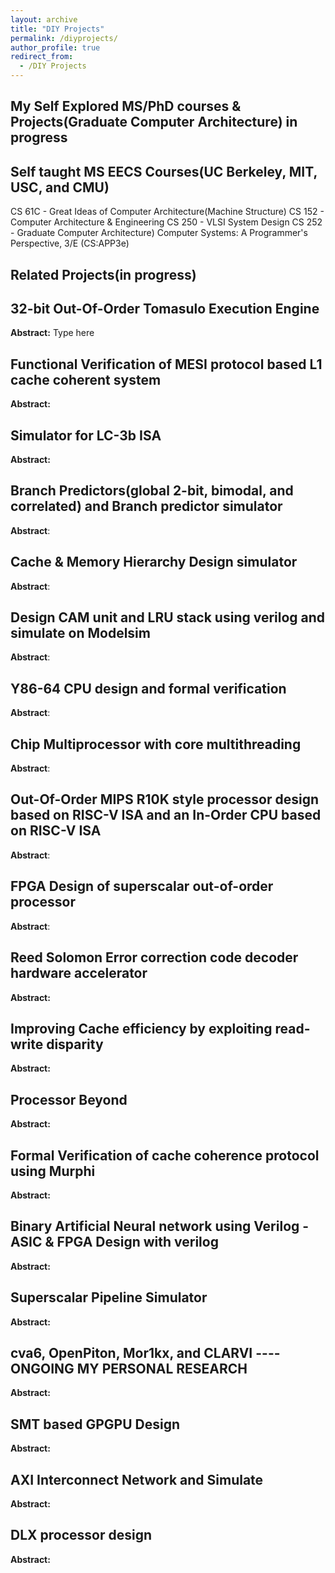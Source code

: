 ```yaml
---
layout: archive
title: "DIY Projects"
permalink: /diyprojects/
author_profile: true
redirect_from: 
  - /DIY Projects
---
```


 
 My Self Explored MS/PhD courses & Projects(Graduate Computer Architecture) in progress  
------------------------------------------------------------------------------------------------------------


 Self taught MS EECS Courses(UC Berkeley, MIT, USC, and CMU)
------------------------------------------------------------------------------------------------------------
CS 61C - Great Ideas of Computer Architecture(Machine Structure)
CS 152 - Computer Architecture & Engineering
CS 250 - VLSI System Design
CS 252 - Graduate Computer Architecture)
Computer Systems: A Programmer's Perspective, 3/E (CS:APP3e)
 
 Related Projects(in progress)
------------------------------------------------------------------------------------------------------------

 32-bit Out-Of-Order Tomasulo Execution Engine 
-------------------------------------------------------------------------------------------------------------
**Abstract:** Type here  

Functional Verification of  MESI protocol based L1 cache coherent system
-------------------------------------------------------------------------------------------------------------
**Abstract:** 

<!---
Pointer Analysis Debugger <a href="https://github.com/sdasgup3/symbolic-analysis" rel="some text"><i class="fab fa-fw fa-github" aria-hidden="true"></i></a> <a href="https://sdasgup3.github.io/files/pa_debugger.pdf" rel="some text"><i class="fa fa-file-powerpoint-o" aria-hidden="true" style="font-size:48px;color:black;"></i></a>
-->

Simulator for LC-3b ISA
-------------------------------------------------------------------------------------------------------------
**Abstract:** 

Branch Predictors(global 2-bit, bimodal, and correlated) and Branch predictor simulator
-------------------------------------------------------------------------------------------------------------
**Abstract**:  

Cache & Memory Hierarchy Design simulator
-------------------------------------------------------------------------------------------------------------
**Abstract**: 	

Design CAM unit and LRU stack using verilog and simulate on Modelsim
-------------------------------------------------------------------------------------------------------------
**Abstract**: 

Y86-64 CPU  design and formal verification
-------------------------------------------------------------------------------------------------------------
**Abstract**:   

Chip Multiprocessor with core multithreading
-------------------------------------------------------------------------------------------------------------
**Abstract**:  

Out-Of-Order MIPS R10K style processor design based on RISC-V ISA and an In-Order CPU based on RISC-V ISA
-------------------------------------------------------------------------------------------------------------
**Abstract**: 

<!---
## Graduate Courses
 - [Scripting Languages - Design and Implementation](http://polaris.cs.illinois.edu/CS598)
 - [Advanced Compiler Construction](https://cs.illinois.edu/courses/profile/cs526/)
 - [Parallel Computer Architectures](https://courses.engr.illinois.edu/cs533/)
 - [Parallel Programming with Migratable Objects](https://wiki.cites.illinois.edu/wiki/display/cs598lvk/Home)
 - [Introduction to Parallel Programming for Scientists and Engineers](https://cs.illinois.edu/courses/profile/CS420)
-->

FPGA Design of  superscalar out-of-order processor
-------------------------------------------------------------------------------------------------------------
**Abstract**: 


Reed Solomon Error correction code decoder hardware accelerator 
-------------------------------------------------------------------------------------------------------------
**Abstract:** 

Improving Cache efficiency by exploiting read-write disparity 
-------------------------------------------------------------------------------------------------------------
**Abstract:** 

Processor Beyond 
-------------------------------------------------------------------------------------------------------------
**Abstract:** 

Formal Verification of cache coherence protocol using Murphi 
-------------------------------------------------------------------------------------------------------------
**Abstract:** 

Binary Artificial Neural network using Verilog - ASIC & FPGA Design with verilog 
-------------------------------------------------------------------------------------------------------------
**Abstract:** 

Superscalar Pipeline Simulator 
-------------------------------------------------------------------------------------------------------------
**Abstract:** 

cva6, OpenPiton, Mor1kx, and CLARVI ---- ONGOING MY PERSONAL RESEARCH
-------------------------------------------------------------------------------------------------------------
**Abstract:** 

SMT based GPGPU Design 
-------------------------------------------------------------------------------------------------------------
**Abstract:** 

AXI Interconnect Network and Simulate 
-------------------------------------------------------------------------------------------------------------
**Abstract:** 

DLX processor design 
-------------------------------------------------------------------------------------------------------------
**Abstract:** 
